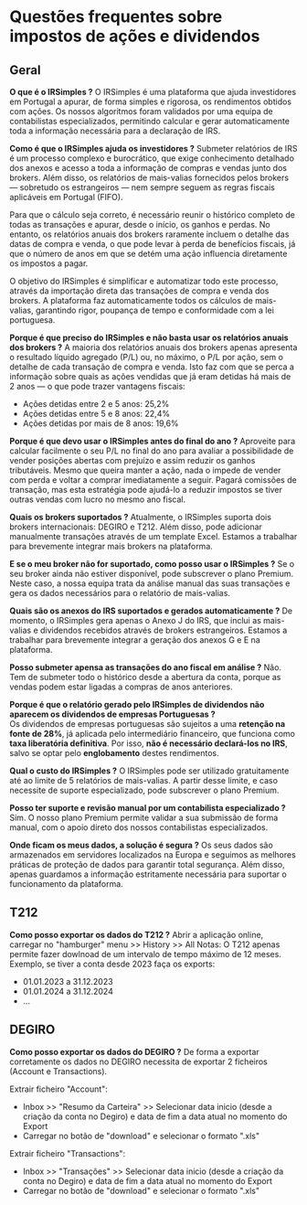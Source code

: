 # Questões frequentes sobre impostos de ações e dividendos

## Geral

**O que é o IRSimples ?**
O IRSimples é uma plataforma que ajuda investidores em Portugal a apurar, de forma simples e rigorosa, os rendimentos obtidos com ações. Os nossos algoritmos foram validados por uma equipa de contabilistas especializados, permitindo calcular e gerar automaticamente toda a informação necessária para a declaração de IRS.

**Como é que o IRSimples ajuda os investidores ?**
Submeter relatórios de IRS é um processo complexo e burocrático, que exige conhecimento detalhado dos anexos e acesso a toda a informação de compras e vendas junto dos brokers. Além disso, os relatórios de mais-valias fornecidos pelos brokers — sobretudo os estrangeiros — nem sempre seguem as regras fiscais aplicáveis em Portugal (FIFO).

Para que o cálculo seja correto, é necessário reunir o histórico completo de todas as transações e apurar, desde o início, os ganhos e perdas. No entanto, os relatórios anuais dos brokers raramente incluem o detalhe das datas de compra e venda, o que pode levar à perda de benefícios fiscais, já que o número de anos em que se detém uma ação influencia diretamente os impostos a pagar.

O objetivo do IRSimples é simplificar e automatizar todo este processo, através da importação direta das transações de compra e venda dos brokers. A plataforma faz automaticamente todos os cálculos de mais-valias, garantindo rigor, poupança de tempo e conformidade com a lei portuguesa.

**Porque é que preciso do IRSimples e não basta usar os relatórios anuais dos brokers ?**
A maioria dos relatórios anuais dos brokers apenas apresenta o resultado líquido agregado (P/L) ou, no máximo, o P/L por ação, sem o detalhe de cada transação de compra e venda. Isto faz com que se perca a informação sobre quais as ações vendidas que já eram detidas há mais de 2 anos — o que pode trazer vantagens fiscais:

* Ações detidas entre 2 e 5 anos: 25,2%
* Ações detidas entre 5 e 8 anos: 22,4%
* Ações detidas por mais de 8 anos: 19,6%

**Porque é que devo usar o IRSimples antes do final do ano ?**
Aproveite para calcular facilmente o seu P/L no final do ano para avaliar a possibilidade de vender posições abertas com prejuízo e assim reduzir os ganhos tributáveis. Mesmo que queira manter a ação, nada o impede de vender com perda e voltar a comprar imediatamente a seguir. Pagará comissões de transação, mas esta estratégia pode ajudá-lo a reduzir impostos se tiver outras vendas com lucro no mesmo ano fiscal.

**Quais os brokers suportados ?**
Atualmente, o IRSimples suporta dois brokers internacionais: DEGIRO e T212. Além disso, pode adicionar manualmente transações através de um template Excel. Estamos a trabalhar para brevemente integrar mais brokers na plataforma.

**E se o meu broker não for suportado, como posso usar o IRSimples ?**
Se o seu broker ainda não estiver disponível, pode subscrever o plano Premium. Neste caso, a nossa equipa trata da análise manual das suas transações e gera os dados necessários para o relatório de mais-valias.

**Quais são os anexos do IRS suportados e gerados automaticamente ?**
De momento, o IRSimples gera apenas o Anexo J do IRS, que inclui as mais-valias e dividendos recebidos através de brokers estrangeiros. Estamos a trabalhar para brevemente integrar a geração dos anexos G e E na plataforma.

**Posso submeter apensa as transações do ano fiscal em análise ?**
Não. Tem de submeter todo o histórico desde a abertura da conta, porque as vendas podem estar ligadas a compras de anos anteriores.

**Porque é que o relatório gerado pelo IRSimples de dividendos não aparecem os dividendos de empresas Portuguesas ?**  
Os dividendos de empresas portuguesas são sujeitos a uma **retenção na fonte de 28%**, já aplicada pelo intermediário financeiro, que funciona como **taxa liberatória definitiva**. Por isso, **não é necessário declará-los no IRS**, salvo se optar pelo **englobamento** destes rendimentos.

**Qual o custo do IRSimples ?**
O IRSimples pode ser utilizado gratuitamente até ao limite de 5 relatórios de mais-valias. A partir desse limite, e caso necessite de suporte especializado, pode subscrever o plano Premium.

**Posso ter suporte e revisão manual por um contabilista especializado ?**
Sim. O nosso plano Premium permite validar a sua submissão de forma manual, com o apoio direto dos nossos contabilistas especializados.

**Onde ficam os meus dados, a solução é segura ?**
Os seus dados são armazenados em servidores localizados na Europa e seguimos as melhores práticas de proteção de dados para garantir total segurança. Além disso, apenas guardamos a informação estritamente necessária para suportar o funcionamento da plataforma.

## T212
**Como posso exportar os dados do T212 ?**
Abrir a aplicação online, carregar no "hamburger" menu >> History >> All
Notas: O T212 apenas permite fazer dowlnoad de um intervalo de tempo máximo de 12 meses. Exemplo, se tiver a conta desde 2023 faça os exports:
- 01.01.2023 a 31.12.2023
- 01.01.2024 a 31.12.2024
- ...

## DEGIRO
**Como posso exportar os dados do DEGIRO ?**
De forma a exportar corretamente os dados no DEGIRO necessita de exportar 2 ficheiros (Account e Transactions).

Extrair ficheiro "Account":
- Inbox >> "Resumo da Carteira" >> Selecionar data inicio (desde a criação da conta no Degiro) e data de fim a data atual no momento do Export  
- Carregar no botão de "download" e selecionar o formato ".xls"

Extrair ficheiro "Transactions":
- Inbox >> "Transações" >> Selecionar data inicio (desde a criação da conta no Degiro) e data de fim a data atual no momento do Export
- Carregar no botão de "download" e selecionar o formato ".xls"





